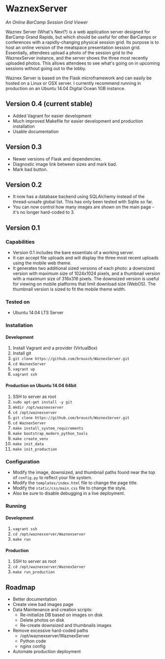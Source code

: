 # WaznexServer #

*An Online BarCamp Session Grid Viewer*

Waznex Server (What's Next?) is a web application server designed for BarCamp Grand Rapids, but which should be useful for other BarCamps or conferences with a rapidly-changing physical session grid. Its purpose is to host an online version of the meatspace presentation session grid. Essentially, attendees upload a photo of the session grid to the WaznexServer instance, and the server shows the three most recently uploaded photos. This allows attendees to see what's going on in upcoming sessions without going out to the lobby.

Waznex Server is based on the Flask microframework and can easily be hosted on a Linux or OSX server. I currently recommend running in production on an Ubuntu 14.04 Digital Ocean 1GB instance.

## Version 0.4 (current stable) ##

- Added Vagrant for easier development
- Much improved Makefile for easier development and production installation
- Usable documentation

## Version 0.3 ##

- Newer versions of Flask and dependencies.
- Diagnostic image link between sizes and mark bad.
- Mark bad button.

## Version 0.2 ##

- It now has a database backend using SQLAlchemy instead of the thread-unsafe global list. This has only been tested with Sqlite so far.
- You can now control how many images are shown on the main page - it's no longer hard-coded to 3.

## Version 0.1 ##

### Capabilities ###

- Version 0.1 includes the bare essentials of a working server.
- It can accept file uploads and will display the three most recent uploads using the mobile web theme.
- It generates two additional sized versions of each photo: a downsized version with maximum size of 1024x1024 pixels, and a thumbnail version with a maximum size of 316x316 pixels. The downsized version is useful for viewing on mobile platforms that limit download size (WebOS).  The thumbnail version is sized to fit the mobile theme width.

### Tested on ###

- Ubuntu 14.04 LTS Server

### Installation ###

#### Development ####

1. Install Vagrant and a provider (VirtualBox)
2. Install git
3. `git clone https://github.com/brousch/WaznexServer.git`
4. `cd WaznexServer`
5. `vagrant up`
6. `vagrant ssh`

#### Production on Ubuntu 14.04 64bit ####

1. SSH to server as root
2. `sudo apt-get install -y git`
3. `mkdir /opt/waznexserver`
4. `cd /opt/waznexserver`
5. `git clone https://github.com/brousch/WaznexServer.git`
6. `cd WaznexServer`
7. `make install_system_requirements`
8. `make bootstrap_modern_python_tools`
9. `make create_venv`
10. `make init_data`
11. `make init_production`

### Configuration ###

- Modify the image, downsized, and thumbnail paths found near the top of `config.py` to reflect your file system.
- Modify the `templates/index.html` file to change the page title.
- Modify the `static/css/main.css` file to change the style.
- Also be sure to disable debugging in a live deployment.

### Running ###

#### Development ####

1. `vagrant ssh`
2. `cd /opt/waznexserver/Waznexserver`
3. `make run`

#### Production ####

1. SSH to server as root
2. `cd /opt/waznexserver/WaznexServer`
3. `make run_production`

## Roadmap ##

- Better documentation
- Create view bad images page
- Data Maintenance and creation scripts:
  - Re-initialize DB based on images on disk
  - Delete photos on disk
  - Re-create downsized and thumbnails images
- Remove excessive hard-coded paths
  - /opt/waznexserver/WaznexServer
  - Python code
  - nginx config
- Automate production deployment    
